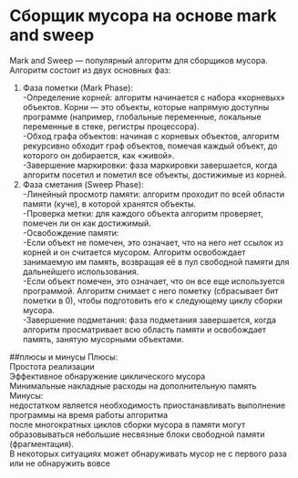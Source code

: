 # Сборщик мусора на основе mark and sweep
Mark and Sweep — популярный алгоритм для сборщиков мусора. Алгоритм состоит из двух основных фаз:
1. Фаза пометки (Mark Phase):  
  -Определение корней: алгоритм начинается с набора «корневых» объектов. Корни — это объекты, которые напрямую доступны программе (например, глобальные переменные, локальные переменные в стеке, регистры процессора).  
  -Обход графа объектов: начиная с корневых объектов, алгоритм рекурсивно обходит граф объектов, помечая каждый объект, до которого он добирается, как «живой».  
  -Завершение маркировки: фаза маркировки завершается, когда алгоритм посетил и пометил все объекты, достижимые из корней.  
2. Фаза сметания (Sweep Phase):  
  -Линейный просмотр памяти: алгоритм проходит по всей области памяти (куче), в которой хранятся объекты.  
  -Проверка метки: для каждого объекта алгоритм проверяет, помечен ли он как достижимый.  
  -Освобождение памяти:  
    -Если объект не помечен, это означает, что на него нет ссылок из корней и он считается мусором. Алгоритм освобождает занимаемую им память, возвращая её в пул свободной памяти для дальнейшего использования.  
    -Если объект помечен, это означает, что он все еще используется программой. Алгоритм снимает с него пометку (сбрасывает бит пометки в 0), чтобы подготовить его к следующему циклу сборки мусора.  
  -Завершение подметания: фаза подметания завершается, когда алгоритм просматривает всю область памяти и освобождает память, занятую мусорными объектами.  
  
##плюсы и минусы
Плюсы:  
  Простота реализации  
  Эффективное обнаружение циклического мусора  
  Минимальные накладные расходы на дополнительную память  
Минусы:  
  недостатком является необходимость приостанавливать выполнение программы на время работы алгоритма  
  после многократных циклов сборки мусора в памяти могут образовываться небольшие несвязные блоки свободной памяти (фрагментация).   
  В некоторых ситуациях может обнаруживать мусор не с первого раза или не обнаружить вовсе  


